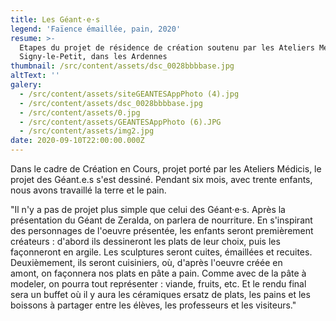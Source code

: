 ```yaml
---
title: Les Géant·e·s
legend: 'Faïence émaillée, pain, 2020'
resume: >-
  Etapes du projet de résidence de création soutenu par les Ateliers Médicis, à
  Signy-le-Petit, dans les Ardennes
thumbnail: /src/content/assets/dsc_0028bbbbase.jpg
altText: ''
galery:
  - /src/content/assets/siteGEANTESAppPhoto (4).jpg
  - /src/content/assets/dsc_0028bbbbase.jpg
  - /src/content/assets/0.jpg
  - /src/content/assets/GEANTESAppPhoto (6).JPG
  - /src/content/assets/img2.jpg
date: 2020-09-10T22:00:00.000Z
---
```


Dans le cadre de Création en Cours, projet porté par les Ateliers Médicis, le projet des Géant.e.s s'est dessiné. Pendant six mois, avec trente enfants, nous avons travaillé la terre et le pain.

"Il n'y a pas de projet plus simple que celui des Géant·e·s. Après la présentation du Géant de Zeralda, on parlera de nourriture. En s'inspirant des personnages de l'oeuvre présentée, les enfants seront premièrement créateurs : d'abord ils dessineront les plats de leur choix, puis les façonneront en argile. Les sculptures seront cuites, émaillées et recuites. Deuxièmement, ils seront cuisiniers, où, d'après l'oeuvre créée en amont, on façonnera nos plats en pâte a pain. Comme avec de la pâte à modeler, on pourra tout représenter : viande, fruits, etc. Et le rendu final sera un buffet où il y aura les céramiques ersatz de plats, les pains et les boissons à partager entre les élèves, les professeurs et les visiteurs."
